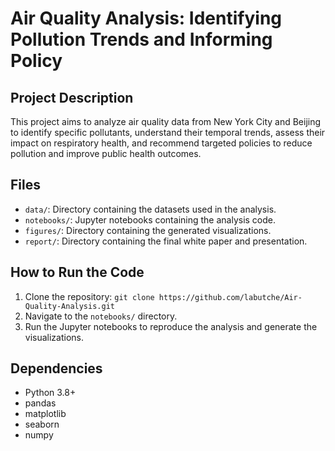 # Air Quality Analysis: Identifying Pollution Trends and Informing Policy

## Project Description
This project aims to analyze air quality data from New York City and Beijing to identify specific pollutants, understand their temporal trends, assess their impact on respiratory health, and recommend targeted policies to reduce pollution and improve public health outcomes.

## Files
- `data/`: Directory containing the datasets used in the analysis.
- `notebooks/`: Jupyter notebooks containing the analysis code.
- `figures/`: Directory containing the generated visualizations.
- `report/`: Directory containing the final white paper and presentation.

## How to Run the Code
1. Clone the repository: `git clone https://github.com/labutche/Air-Quality-Analysis.git`
2. Navigate to the `notebooks/` directory.
3. Run the Jupyter notebooks to reproduce the analysis and generate the visualizations.

## Dependencies
- Python 3.8+
- pandas
- matplotlib
- seaborn
- numpy

